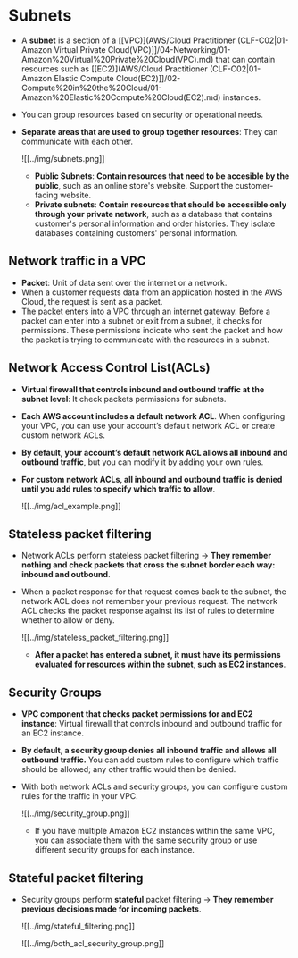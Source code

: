# Subnets
- A **subnet** is a section of a [[VPC)](AWS/Cloud Practitioner (CLF-C02|01-Amazon Virtual Private Cloud(VPC)]]/04-Networking/01-Amazon%20Virtual%20Private%20Cloud(VPC).md) that can contain resources such as [[EC2)](AWS/Cloud Practitioner (CLF-C02|01-Amazon Elastic Compute Cloud(EC2)]]/02-Compute%20in%20the%20Cloud/01-Amazon%20Elastic%20Compute%20Cloud(EC2).md) instances.  
- You can group resources based on security or operational needs.
- **Separate areas that are used to group together resources**: They can communicate with each other.

	![[../img/subnets.png]]
	
	- **Public Subnets**: **Contain resources that need to be accesible by the public**, such as an online store's website. Support the customer-facing website.
	- **Private subnets**: **Contain resources that should be accessible only through your private network**, such as a database that contains customer's personal information and order histories. They isolate databases containing customers' personal information.

## Network traffic in a VPC
- **Packet**: Unit of data sent over the internet or a network.
- When a customer requests data from an application hosted in the AWS Cloud, the request is sent as a packet.
- The packet enters into a VPC through an internet gateway. Before a packet can enter into a subnet or exit from a subnet, it checks for permissions. These permissions indicate who sent the packet and how the packet is trying to communicate with the resources in a subnet.

## Network Access Control List(ACLs)
- **Virtual firewall that controls inbound and outbound traffic at the subnet level**: It check packets permissions for subnets.
- **Each AWS account includes a default network ACL**. When configuring your VPC, you can use your account’s default network ACL or create custom network ACLs.
- **By default, your account’s default network ACL allows all inbound and outbound traffic**, but you can modify it by adding your own rules. 
- **For custom network ACLs, all inbound and outbound traffic is denied until you add rules to specify which traffic to allow**.

	![[../img/acl_example.png]]

## Stateless packet filtering
- Network ACLs perform stateless packet filtering -> **They remember nothing and check packets that cross the subnet border each way: inbound and outbound**.
- When a packet response for that request comes back to the subnet, the network ACL does not remember your previous request. The network ACL checks the packet response against its list of rules to determine whether to allow or deny.

	![[../img/stateless_packet_filtering.png]]

	- **After a packet has entered a subnet, it must have its permissions evaluated for resources within the subnet, such as EC2 instances**.


## Security Groups
- **VPC component that checks packet permissions for and EC2 instance**: Virtual firewall that controls inbound and outbound traffic for an EC2 instance. 
- **By default, a security group denies all inbound traffic and allows all outbound traffic.** You can add custom rules to configure which traffic should be allowed; any other traffic would then be denied.
- With both network ACLs and security groups, you can configure custom rules for the traffic in your VPC.

	![[../img/security_group.png]]

	- If you have multiple Amazon EC2 instances within the same VPC, you can associate them with the same security group or use different security groups for each instance.


## Stateful packet filtering
- Security groups perform **stateful** packet filtering -> **They remember previous decisions made for incoming packets**.

	![[../img/stateful_filtering.png]]

	![[../img/both_acl_security_group.png]]

